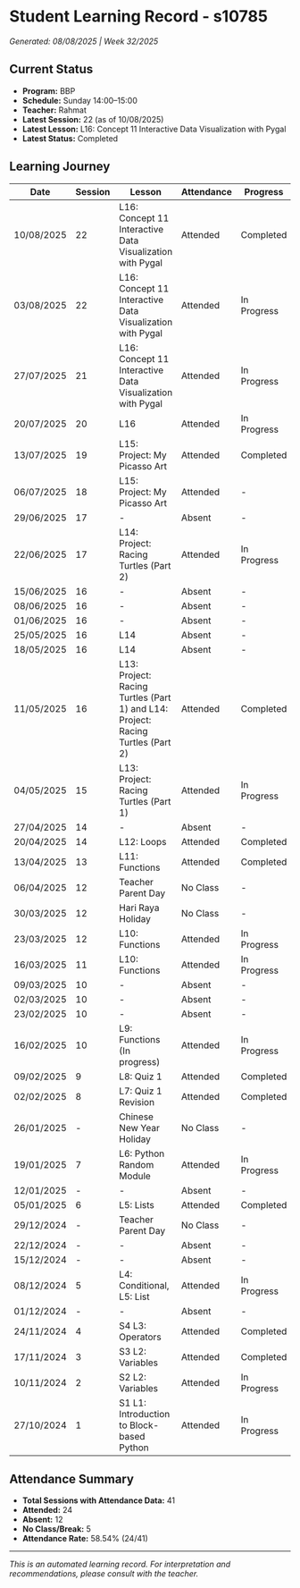 # Student Learning Record - s10785  
*Generated: 08/08/2025 | Week 32/2025*

## Current Status
- **Program:** BBP  
- **Schedule:** Sunday 14:00–15:00  
- **Teacher:** Rahmat  
- **Latest Session:** 22 (as of 10/08/2025)  
- **Latest Lesson:** L16: Concept 11 Interactive Data Visualization with Pygal  
- **Latest Status:** Completed

## Learning Journey
| Date       | Session | Lesson                                                                                         | Attendance | Progress     |
|------------|---------|------------------------------------------------------------------------------------------------|------------|--------------|
| 10/08/2025 | 22      | L16: Concept 11 Interactive Data Visualization with Pygal                                       | Attended    | Completed    |
| 03/08/2025 | 22      | L16: Concept 11 Interactive Data Visualization with Pygal                                       | Attended    | In Progress  |
| 27/07/2025 | 21      | L16: Concept 11 Interactive Data Visualization with Pygal                                       | Attended    | In Progress  |
| 20/07/2025 | 20      | L16                                                                                             | Attended    | In Progress  |
| 13/07/2025 | 19      | L15: Project: My Picasso Art                                                                    | Attended    | Completed    |
| 06/07/2025 | 18      | L15: Project: My Picasso Art                                                                    | Attended    | -            |
| 29/06/2025 | 17      | -                                                                                               | Absent     | -            |
| 22/06/2025 | 17      | L14: Project: Racing Turtles (Part 2)                                                           | Attended    | In Progress  |
| 15/06/2025 | 16      | -                                                                                               | Absent     | -            |
| 08/06/2025 | 16      | -                                                                                               | Absent     | -            |
| 01/06/2025 | 16      | -                                                                                               | Absent     | -            |
| 25/05/2025 | 16      | L14                                                                                             | Absent     | -            |
| 18/05/2025 | 16      | L14                                                                                             | Absent     | -            |
| 11/05/2025 | 16      | L13: Project: Racing Turtles (Part 1) and L14: Project: Racing Turtles (Part 2)                | Attended    | Completed    |
| 04/05/2025 | 15      | L13: Project: Racing Turtles (Part 1)                                                           | Attended    | In Progress  |
| 27/04/2025 | 14      | -                                                                                               | Absent     | -            |
| 20/04/2025 | 14      | L12: Loops                                                                                      | Attended    | Completed    |
| 13/04/2025 | 13      | L11: Functions                                                                                  | Attended    | Completed    |
| 06/04/2025 | 12      | Teacher Parent Day                                                                             | No Class   | -            |
| 30/03/2025 | 12      | Hari Raya Holiday                                                                              | No Class   | -            |
| 23/03/2025 | 12      | L10: Functions                                                                                  | Attended    | In Progress  |
| 16/03/2025 | 11      | L10: Functions                                                                                  | Attended    | In Progress  |
| 09/03/2025 | 10      | -                                                                                               | Absent     | -            |
| 02/03/2025 | 10      | -                                                                                               | Absent     | -            |
| 23/02/2025 | 10      | -                                                                                               | Absent     | -            |
| 16/02/2025 | 10      | L9: Functions (In progress)                                                                     | Attended    | In Progress  |
| 09/02/2025 | 9       | L8: Quiz 1                                                                                      | Attended    | Completed    |
| 02/02/2025 | 8       | L7: Quiz 1 Revision                                                                             | Attended    | Completed    |
| 26/01/2025 | -       | Chinese New Year Holiday                                                                       | No Class   | -            |
| 19/01/2025 | 7       | L6: Python Random Module                                                                        | Attended    | In Progress  |
| 12/01/2025 | -       | -                                                                                               | Absent     | -            |
| 05/01/2025 | 6       | L5: Lists                                                                                       | Attended    | Completed    |
| 29/12/2024 | -       | Teacher Parent Day                                                                             | No Class   | -            |
| 22/12/2024 | -       | -                                                                                               | Absent     | -            |
| 15/12/2024 | -       | -                                                                                               | Absent     | -            |
| 08/12/2024 | 5       | L4: Conditional, L5: List                                                                        | Attended    | In Progress  |
| 01/12/2024 | -       | -                                                                                               | Absent     | -            |
| 24/11/2024 | 4       | S4 L3: Operators                                                                                | Attended    | Completed    |
| 17/11/2024 | 3       | S3 L2: Variables                                                                                | Attended    | Completed    |
| 10/11/2024 | 2       | S2 L2: Variables                                                                                | Attended    | In Progress  |
| 27/10/2024 | 1       | S1 L1: Introduction to Block-based Python                                                      | Attended    | In Progress  |

## Attendance Summary
- **Total Sessions with Attendance Data:** 41  
- **Attended:** 24  
- **Absent:** 12  
- **No Class/Break:** 5  
- **Attendance Rate:** 58.54% (24/41)

---
*This is an automated learning record. For interpretation and recommendations, please consult with the teacher.*
